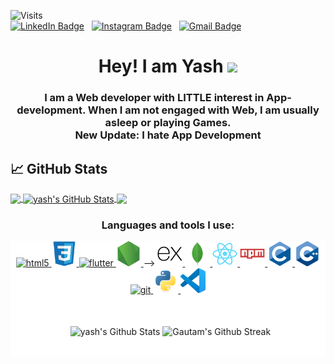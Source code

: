 ![Visits](https://visitor-badge.laobi.icu/badge?page_id=yashtekade07.yashtekade07)<br>
[![LinkedIn Badge](https://img.shields.io/badge/LinkedIn-informational?style=for-the-badge&logo=linkedin&logoColor=white&color=379172)](https://www.linkedin.com/in/yashtekade07/)
&nbsp;
[![Instagram Badge](https://img.shields.io/badge/Instagram-informational?style=for-the-badge&logo=instagram&logoColor=white&color=379172)](https://www.instagram.com/yashtekade07/)
&nbsp;
[![Gmail Badge](https://img.shields.io/badge/GMail-informational?style=for-the-badge&logo=gmail&logoColor=white&color=379172)](mailto:yashtekade07@gmail.com)

<h1 align = "center"> Hey! I am Yash <img src="https://media.giphy.com/media/hvRJCLFzcasrR4ia7z/giphy.gif" width="45px"></h1> 
<h3 align="center"> I am a Web developer with LITTLE interest in App-development. When I am not engaged with Web, I am usually asleep or playing Games.<br />New Update: I hate App Development</h3>

## &#x1f4c8; GitHub Stats


<a href="https://github.com/yashtekade07/yashtekade07">
  <img align="center" src="https://github-readme-stats.vercel.app/api/top-langs/?username=yashtekade07&htitle_color=ffffff&text_color=c9cacc&icon_color=2bbc8a&bg_color=1d1f21&langs_count=3" />
</a> 
<a href="https://github.com/yashtekade07/yashtekade07">
  <img align="center" src="https://github-readme-stats.vercel.app/api?username=yashtekade07&show_icons=true&line_height=27&count_private=true&title_color=ffffff&text_color=c9cacc&icon_color=2bbc8a&bg_color=1d1f21" alt="yash's GitHub Stats" />
</a>

<img align="center" src="https://komarev.com/ghpvc/?username=yashtekade07" />

<h3 align="center">Languages and tools I use:</h3>


<div align="center" style="text-align=center; background-color:white">
  <a href="https://www.w3.org/html/" target="_blank"> <img src="https://www.vectorlogo.zone/logos/w3_html5/w3_html5-icon.svg" alt="html5" width="40" height="40"/> </a> 
  <a href="https://www.w3schools.com/css/" target="_blank"> <img src="https://raw.githubusercontent.com/devicons/devicon/master/icons/css3/css3-original.svg" alt="css3" width="40" height="40"/> </a> 
  <a href="https://flutter.dev/" target="_blank"> <img src="https://pbs.twimg.com/profile_images/1187814172307800064/MhnwJbxw_400x400.jpg" alt="flutter" width="40" height="40"/> </a> 
  <a href="https://nodejs.org" target="_blank"> <img src="https://raw.githubusercontent.com/devicons/devicon/master/icons/nodejs/nodejs-original.svg" alt="nodejs" width="40" height="40"/> </a> -->
  <a href="https://expressjs.com/" target="_blank"> <img src="https://github.com/devicons/devicon/blob/master/icons/express/express-original.svg" alt="expressjs" width="40" height="40"/> </a>
 <a href="https://www.mongodb.com/" target="_blank"> <img src="https://raw.githubusercontent.com/devicons/devicon/master/icons/mongodb/mongodb-original.svg" alt="mongodb" width="40" height="40"/> </a> 
  <a href="https://reactjs.org/" target="_blank"> <img src="https://raw.githubusercontent.com/devicons/devicon/master/icons/react/react-original.svg" alt="react" width="40" height="40"/> </a> 
    <a href="https://www.npmjs.com/" target="_blank"> <img src="https://raw.githubusercontent.com/devicons/devicon/9f4f5cdb393299a81125eb5127929ea7bfe42889/icons/npm/npm-original-wordmark.svg" alt="npm" width="40" height="40"/> </a>
  <a href="https://www.cprogramming.com/" target="_blank"> <img src="https://raw.githubusercontent.com/devicons/devicon/master/icons/c/c-original.svg" alt="c" width="40" height="40"/> </a>
  <a href="https://www.cplusplus.com/" target="_blank"> <img src="https://raw.githubusercontent.com/devicons/devicon/master/icons/cplusplus/cplusplus-original.svg" alt="cpp" width="40" height="40"/> </a>
  <a href="https://git-scm.com/" target="_blank"> <img src="https://www.vectorlogo.zone/logos/git-scm/git-scm-icon.svg" alt="git" width="40" height="40"/> </a> 
<!--   <a href="https://www.java.com" target="_blank"> <img src="https://raw.githubusercontent.com/devicons/devicon/master/icons/java/java-original.svg" alt="java" width="40" height="40"/> </a>   -->
  <a href="https://www.python.org/" target="_blank"> <img src="https://raw.githubusercontent.com/devicons/devicon/master/icons/python/python-original.svg" alt="python" width="40" height="40"/> </a>    
<!--   <a href="https://sass-lang.com/" target="_blank"> <img src="https://www.vectorlogo.zone/logos/sass-lang/sass-lang-icon.svg" alt="sass" width="40" height="40"/> </a> -->
<!--   <a href="https://flutter.dev/" target="_blank"> <img src="https://www.vectorlogo.zone/logos/flutterio/flutterio-icon.svg" alt="flutter" width="40" height="40"/> </a> -->
<!--   <a href="https://www.gnu.org/software/bash/" target="_blank"> <img src="https://raw.githubusercontent.com/devicons/devicon/master/icons/bash/bash-original.svg" alt="bash" width="40" height="40"/> </a> -->
  <a href="https://code.visualstudio.com/" target="_blank"> <img src="https://raw.githubusercontent.com/devicons/devicon/9f4f5cdb393299a81125eb5127929ea7bfe42889/icons/vscode/vscode-original.svg" alt="vscode" width="40" height="40"/> </a>

  <br />
<br />
<br />
<!-- 
<img height="180em" src="https://github-readme-stats.vercel.app/api?username=yashtekade07&show_icons=true&hide_border=true&theme=gotham&count_private=true&include_all_commits=true" /> <img height="180em" src="https://github-readme-stats.vercel.app/api/top-langs/?username=yashtekade07&layout=compact&theme=gotham&hide_border=true&show_icons=true" /> -->
  <div align="center">
  <p>&nbsp;
  <img align="center" src="https://github-readme-stats.vercel.app/api?username=yashtekade07&show_icons=true&locale=en&theme=gotham&hide_border=true" alt="yash's Github Stats" width="600"/> 
  <img align="center" src="https://github-readme-streak-stats.herokuapp.com/?user=yashtekade07&theme=gotham&hide_border=true" alt="Gautam's Github Streak" width="600"/>
  </p>
</div>
<br />
<!-- 
![Visitor Count](https://profile-counter.glitch.me/yashtekade07/count.svg) -->
  
</div>
